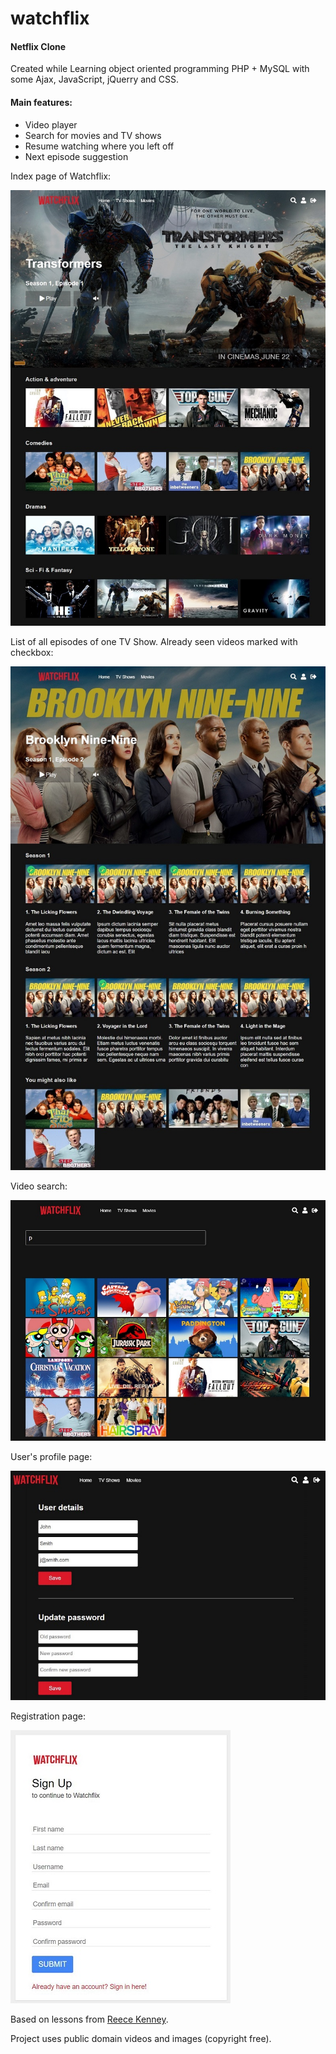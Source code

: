 # watchflix
#### Netflix Clone

Created while Learning object oriented programming PHP + MySQL with some Ajax, JavaScript, jQuerry and CSS.

#### Main features:
- Video player
- Search for movies and TV shows
- Resume watching where you left off
- Next episode suggestion

Index page of Watchflix:

![watchflix](readme-screenshots/watchflix-index.jpg)


List of all episodes of one TV Show. Already seen videos marked with checkbox:

![watchflix](readme-screenshots/watchflix-tv-series.jpg)


Video search:

![watchflix](readme-screenshots/watchflix-search.jpg)


User's profile page:

![watchflix](readme-screenshots/watchflix-profile.jpg)


Registration page:

![watchflix](readme-screenshots/watchflix-register.jpg)


Based on lessons from [Reece Kenney](https://www.udemy.com/user/reecekenney).

Project uses public domain videos and images (copyright free).
